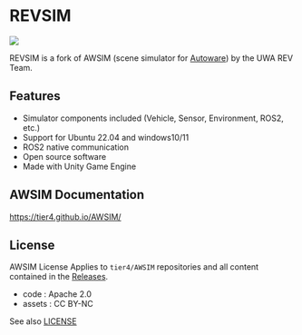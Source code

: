 # REVSIM

![](/README_img/AWSIM.png)


REVSIM is a fork of AWSIM (scene simulator for [Autoware](https://github.com/autowarefoundation/autoware)) by the UWA REV Team.

## Features

- Simulator components included (Vehicle, Sensor, Environment, ROS2, etc.)
- Support for Ubuntu 22.04 and windows10/11
- ROS2 native communication
- Open source software
- Made with Unity Game Engine

## AWSIM Documentation

https://tier4.github.io/AWSIM/

## License

AWSIM License
Applies to `tier4/AWSIM` repositories and all content contained in the [Releases](https://github.com/tier4/AWSIM/releases).

- code : Apache 2.0
- assets : CC BY-NC

See also [LICENSE](./LICENSE)